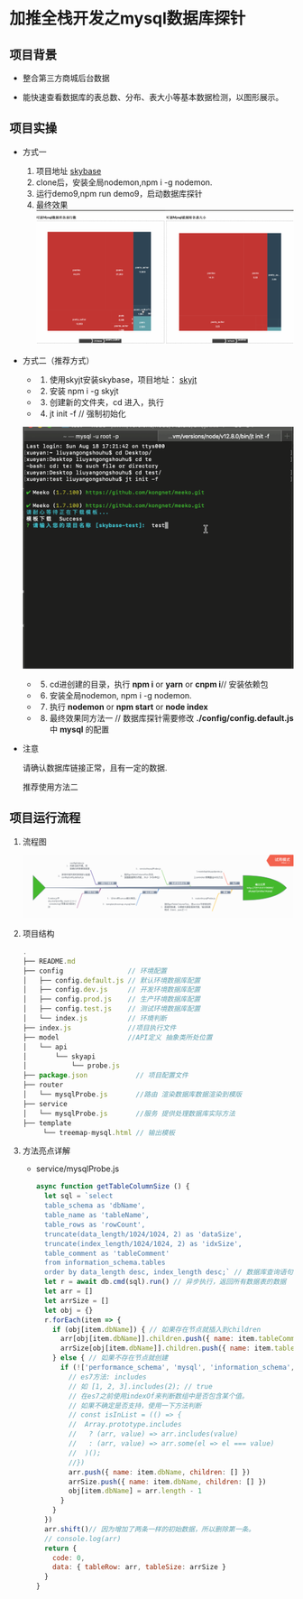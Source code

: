 
# 加推全栈开发之mysql数据库探针

## 项目背景

- 整合第三方商城后台数据

- 能快速查看数据库的表总数、分布、表大小等基本数据检测，以图形展示。

## 项目实操

  - 方式一

    1. 项目地址 [skybase](https://github.com/kongnet/skybase)
    2. clone后，安装全局nodemon,npm i -g nodemon.
    3. 运行demo9,npm run demo9，启动数据库探针
    4. 最终效果
        ![最终效果](demo_img/treemap.gif)
  - 方式二（推荐方式）
    * 1. 使用skyjt安装skybase，项目地址： [skyjt](https://github.com/kongnet/sky)
    * 2. 安装 npm i -g skyjt
    * 3. 创建新的文件夹，cd 进入，执行
    * 4. jt init -f // 强制初始化

    ![init](demo_img/init.gif)

    * 5. cd进创建的目录，执行 **npm i** or **yarn** or **cnpm i**// 安装依赖包
    * 6. 安装全局nodemon, npm i -g nodemon.
    * 7. 执行 **nodemon** or **npm start** or **node index**
    * 8. 最终效果同方法一 // 数据库探针需要修改 **./config/config.default.js** 中 **mysql** 的配置
  - 注意

      请确认数据库链接正常，且有一定的数据.

      推荐使用方法二

## 项目运行流程

1. 流程图

    ![图](demo_img/process.png)

2. 项目结构

    ``` js
    .
    ├── README.md
    ├── config                // 环境配置
    │   ├── config.default.js // 默认环境数据库配置
    │   ├── config.dev.js     // 开发环境数据库配置
    │   ├── config.prod.js    // 生产环境数据库配置
    │   ├── config.test.js    // 测试环境数据库配置
    │   └── index.js          // 环境判断
    ├── index.js              //项目执行文件
    ├── model                 //API定义 抽象类所处位置
    │   └── api
    │       └── skyapi
    │           └── probe.js
    ├── package.json            // 项目配置文件
    ├── router
    │   └── mysqlProbe.js       //路由 渲染数据库数据渲染到模版
    ├── service
    │   └── mysqlProbe.js       //服务 提供处理数据库实际方法
    ├── template
         └── treemap-mysql.html // 输出模板
    ```

3. 方法亮点详解

    - service/mysqlProbe.js

      ```js
      async function getTableColumnSize () {
        let sql = `select
        table_schema as 'dbName',
        table_name as 'tableName',
        table_rows as 'rowCount',
        truncate(data_length/1024/1024, 2) as 'dataSize',
        truncate(index_length/1024/1024, 2) as 'idxSize',
        table_comment as 'tableComment'
        from information_schema.tables
        order by data_length desc, index_length desc;` // 数据库查询语句
        let r = await db.cmd(sql).run() // 异步执行，返回所有数据表的数据
        let arr = []
        let arrSize = []
        let obj = {}
        r.forEach(item => {
          if (obj[item.dbName]) { // 如果存在节点就插入到children
            arr[obj[item.dbName]].children.push({ name: item.tableComment + '\n' + item.tableName + '\n\n' + ((item.rowCount + '').toMoney(2)), value: item.rowCount || 0 })
            arrSize[obj[item.dbName]].children.push({ name: item.tableComment + '\n' + item.tableName + '\n\n' + ((item.dataSize + '').toMoney(2)), value: item.dataSize || 0 })
          } else { // 如果不存在节点就创建
            if (!['performance_schema', 'mysql', 'information_schema', 'sys', 'happyminer_test'].includes(item.dbName)) { // 需要忽略的数据库
              // es7方法: includes
              // 如 [1, 2, 3].includes(2); // true
              // 在es7之前使用indexOf来判断数组中是否包含某个值。
              // 如果不确定是否支持，使用一下方法判断
              // const isInList = (() => {
              //  Array.prototype.includes
              //   ? (arr, value) => arr.includes(value)
              //   : (arr, value) => arr.some(el => el === value)
              //  )();
              //})
              arr.push({ name: item.dbName, children: [] })
              arrSize.push({ name: item.dbName, children: [] })
              obj[item.dbName] = arr.length - 1
            }
          }
        })
        arr.shift()// 因为增加了两条一样的初始数据，所以删除第一条。
        // console.log(arr)
        return {
          code: 0,
          data: { tableRow: arr, tableSize: arrSize }
        }
      }

      ```
